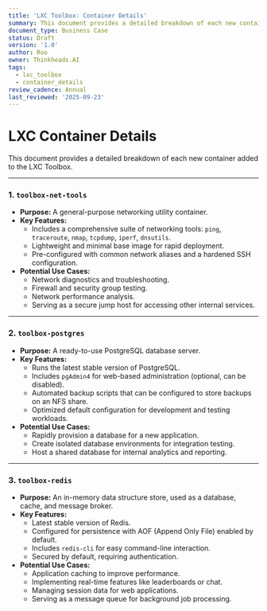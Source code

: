```yaml
---
title: 'LXC Toolbox: Container Details'
summary: This document provides a detailed breakdown of each new container added to the LXC Toolbox.
document_type: Business Case
status: Draft
version: '1.0'
author: Roo
owner: Thinkheads.AI
tags:
  - lxc_toolbox
  - container_details
review_cadence: Annual
last_reviewed: '2025-09-23'
---
```

# LXC Container Details

This document provides a detailed breakdown of each new container added to the LXC Toolbox.

---

### 1. **`toolbox-net-tools`**

*   **Purpose:** A general-purpose networking utility container.
*   **Key Features:**
    *   Includes a comprehensive suite of networking tools: `ping`, `traceroute`, `nmap`, `tcpdump`, `iperf`, `dnsutils`.
    *   Lightweight and minimal base image for rapid deployment.
    *   Pre-configured with common network aliases and a hardened SSH configuration.
*   **Potential Use Cases:**
    *   Network diagnostics and troubleshooting.
    *   Firewall and security group testing.
    *   Network performance analysis.
    *   Serving as a secure jump host for accessing other internal services.

---

### 2. **`toolbox-postgres`**

*   **Purpose:** A ready-to-use PostgreSQL database server.
*   **Key Features:**
    *   Runs the latest stable version of PostgreSQL.
    *   Includes `pgAdmin4` for web-based administration (optional, can be disabled).
    *   Automated backup scripts that can be configured to store backups on an NFS share.
    *   Optimized default configuration for development and testing workloads.
*   **Potential Use Cases:**
    *   Rapidly provision a database for a new application.
    *   Create isolated database environments for integration testing.
    *   Host a shared database for internal analytics and reporting.

---

### 3. **`toolbox-redis`**

*   **Purpose:** An in-memory data structure store, used as a database, cache, and message broker.
*   **Key Features:**
    *   Latest stable version of Redis.
    *   Configured for persistence with AOF (Append Only File) enabled by default.
    *   Includes `redis-cli` for easy command-line interaction.
    *   Secured by default, requiring authentication.
*   **Potential Use Cases:**
    *   Application caching to improve performance.
    *   Implementing real-time features like leaderboards or chat.
    *   Managing session data for web applications.
    *   Serving as a message queue for background job processing.

